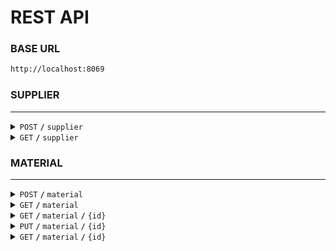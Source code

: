 # REST API
### BASE URL
```sh
http://localhost:8069
```
### SUPPLIER
------------------------------------------------------------------------------------------
<details>
<summary><code>POST</code> <code><b>/</b></code> <code>supplier</code></summary>

#### DESCRIPTION
```sh
Create a supplier
```
#### REQUEST
> | Headers      |  Body     |
> |-----------|-----------|
> | `Content-Type": "application/json`      |  `{"name": "Supplier 1"}` | 

#### Responses
> | Code     | Response                      |
> |---------------|-----------------------------------|
> | `201`         | `{"message": "Supplier has been created successfully", "data": {"id": 3, "name": "Supplier 1"}}`| 
> | `400`         | `{"message": "Name can not be empty"}`|

</details>

<details>
<summary><code>GET</code> <code><b>/</b></code> <code>supplier</code></summary>

#### DESCRIPTION
```sh
Retrieve all suppliers
```

#### Responses
> | Code     | Response                      |
> |---------------|-----------------------------------|
> | `200`         | `{"data": [{"id": 1, "name": "Supplier Test"}]}`| 
> | `404`         | `{"message": "No supplier found"}`|

</details>

### MATERIAL
------------------------------------------------------------------------------------------
<details>
<summary><code>POST</code> <code><b>/</b></code> <code>material</code></summary>

#### DESCRIPTION
```sh
Create a material
```
#### REQUEST
> | Headers      |  Body     |
> |-----------|-----------|
> | `Content-Type": "application/json`      |  `{"code": "M1", "name": "material 1", material_type": "cotton", "buy_price": 1005, "supplier_id": 1}` | 

#### Responses
> | Code     | Response                      |
> |---------------|-----------------------------------|
> | `201`         | `{"message": "Material has been created successfully", "data": {"id": 5, "code": "M1", "name": "material 1", "material_type": "cotton", "buy_price": 1005.0, "supplier_id": 1, "supplier_name": "Supplier Test"}}`| 
> | `400`         | `{"message": "Code can not be empty"}`|
> | `400`         | `{"message": "Name can not be empty"}`|
> | `400`         | `{"message": "Material type can not be empty"}`|
> | `400`         | `{"message": "Material type can only be fabric, jeans or cotton"}`|
> | `400`         | `{"message": "Buy price can not filled by string"}`|
> | `400`         | `{"message": "Buy price must be greater than equal to 100"}`|
> | `400`         | `{"message": "Supplier ID must be integer"}`|
> | `400`         | `{"message": "Supplier ID must be greater than equal to 1"}`|

</details>

<details>
<summary><code>GET</code> <code><b>/</b></code> <code>material</code></summary>

#### DESCRIPTION
```sh
Retrieve all materials, can be filtered by material type
```
#### Params
> | Params      |  Value     |
> |-----------|-----------|
> | `type`      |  `fabric,cotton,jeans` for multiple values; `fabric` for single values | 

#### Responses
> | Code     | Response                      |
> |---------------|-----------------------------------|
> | `200`         | `{"data": [{"id": 1, "code": "T25", "name": "test25", "material_type": "cotton", "buy_price": 1000.11, "supplier_id": 1, "supplier_name": "Supplier Test"},]}`| 
> | `400`         | `{"message": "Whitespace or blank spaces is not allowed, please refer to this example: fabric,jeans,cotton"}`|
> | `400`         | `{"message": "Empty value request is not allowed, please refer to this example: fabric,jeans,cotton"}`|
> | `400`         | `{"message": "Material type can only be fabric, jeans or cotton"}`|
> | `404`         | `{"message": "No material found"}`|

</details>

<details>
<summary><code>GET</code> <code><b>/</b></code> <code>material</code> <code><b>/</b></code> <code>{id}</code></summary>

#### DESCRIPTION
```sh
Retrieve material by id
```

#### Responses
> | Code     | Response                      |
> |---------------|-----------------------------------|
> | `200`         | `{"data": {"id": 1, "code": "T25", "name": "test25", "material_type": "cotton", "buy_price": 1000.11, "supplier_id": 1, "supplier_name": "Supplier Test"}}`| 
> | `404`         | `{"message": "No material found"}`|

</details>

<details>
<summary><code>PUT</code> <code><b>/</b></code> <code>material</code> <code><b>/</b></code> <code>{id}</code></summary>

#### DESCRIPTION
```sh
Update material by id
```
#### REQUEST
> | Headers      |  Body     |
> |-----------|-----------|
> | `Content-Type": "application/json`      |  `{"code": "M2", "name": "material 2", material_type": "cotton", "buy_price": 1005, "supplier_id": 1}` | 

#### Responses
> | Code     | Response                      |
> |---------------|-----------------------------------|
> | `200`         | `{"message": "Material has been updated successfully", "data": {"id": 5, "code": "M2", "name": "material 2", "material_type": "cotton", "buy_price": 1005.0, "supplier_id": 1, "supplier_name": "Supplier Test"}}`| 
> | `404`         | `{"message": "No material found"}`|
> | `400`         | `{"message": "Code can not be empty"}`|
> | `400`         | `{"message": "Name can not be empty"}`|
> | `400`         | `{"message": "Material type can not be empty"}`|
> | `400`         | `{"message": "Material type can only be fabric, jeans or cotton"}`|
> | `400`         | `{"message": "Buy price can not filled by string"}`|
> | `400`         | `{"message": "Buy price must be greater than equal to 100"}`|
> | `400`         | `{"message": "Supplier ID must be integer"}`|
> | `400`         | `{"message": "Supplier ID must be greater than equal to 1"}`|

</details>

<details>
<summary><code>GET</code> <code><b>/</b></code> <code>material</code> <code><b>/</b></code> <code>{id}</code></summary>

#### DESCRIPTION
```sh
Delete material by id
```

#### Responses
> | Code     | Response                      |
> |---------------|-----------------------------------|
> | `200`         | `{"message": "Material has been deleted successfully"`| 
> | `404`         | `{"message": "No material found"}`|

</details>

